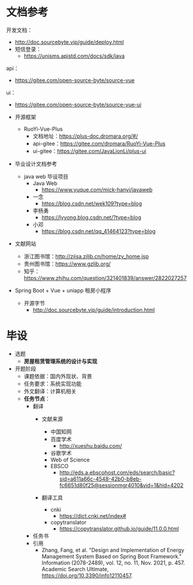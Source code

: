 # 文档参考
开发文档：
- http://doc.sourcebyte.vip/guide/deploy.html
- 短信登录：
  - https://unisms.apistd.com/docs/sdk/java

api：
- https://gitee.com/open-source-byte/source-vue

ui：
- https://gitee.com/open-source-byte/source-vue-ui

- 开源框架
    - RuoYi-Vue-Plus
        - 文档地址：https://plus-doc.dromara.org/#/
        - api-gitee：https://gitee.com/dromara/RuoYi-Vue-Plus
        - ui-gitee：https://gitee.com/JavaLionLi/plus-ui

- 毕业设计文档参考
    - java web 毕设项目
        - Java Web
            - https://www.yuque.com/mick-hanyi/javaweb
        - 一念
            - https://blog.csdn.net/wek109?type=blog
        - 李杨勇
            - https://lyyong.blog.csdn.net/?type=blog
        - 小邓
            - https://blog.csdn.net/qq_41464123?type=blog

- 文献网站
    - 浙江图书馆：http://zjisa.zjlib.cn/home/zy_home.jsp
    - 贵州图书馆：https://www.gzlib.org/
    - 知乎：https://www.zhihu.com/question/321401839/answer/2822027257


- Spring Boot + Vue + uniapp 租房小程序
    - 开源字节
        - http://doc.sourcebyte.vip/guide/introduction.html


# 毕设
- 选题
  - **房屋租赁管理系统的设计与实现**
- 开题阶段
  - 课题依据：国内外现状、背景
  - 任务要求：系统实现功能
  - 外文翻译：计算机相关
  - **任务节点**：
    - 翻译
      - 文献来源
        - 中国知网
        - 百度学术
          - http://xueshu.baidu.com/
        - 谷歌学术
        - Web of Science
        - EBSCO
          - http://eds.a.ebscohost.com/eds/search/basic?sid=a611a66c-4548-42b0-b8eb-fc6651d80f25@sessionmgr4010&vid=1&hid=4202

      - 翻译工具
        - cnki
          - https://dict.cnki.net/index#
        - copytranslator
          - https://copytranslator.github.io/guide/11.0.0.html
    - 任务书
    - 引用
      - Zhang, Fang, et al. "Design and Implementation of Energy Management System Based on Spring Boot Framework." Information (2078-2489), vol. 12, no. 11, Nov. 2021, p. 457. Academic Search Ultimate, https://doi.org/10.3390/info12110457.
